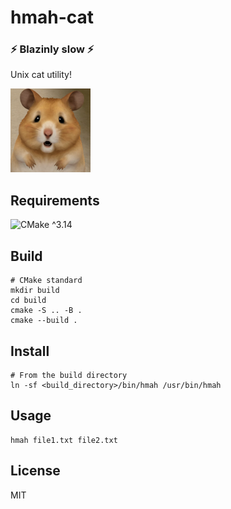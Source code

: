 # hmah-cat

### ⚡ Blazinly slow ⚡

Unix cat utility!

![hmah picture](.assets/hmah.png)

## Requirements

![CMake ^3.14](https://img.shields.io/badge/CMake-%5E3.14-green?logo=cmake)

## Build

```shell
# CMake standard
mkdir build
cd build
cmake -S .. -B .
cmake --build .
```

## Install

```shell
# From the build directory
ln -sf <build_directory>/bin/hmah /usr/bin/hmah
```

## Usage

```shell
hmah file1.txt file2.txt
```

## License

MIT